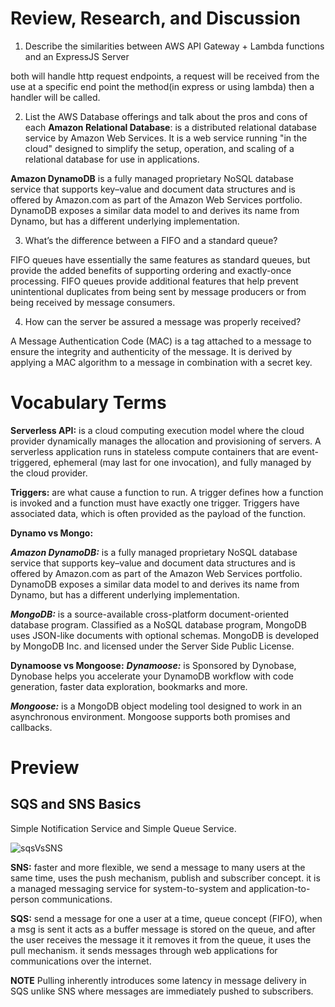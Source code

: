 # Review, Research, and Discussion

1. Describe the similarities between AWS API Gateway + Lambda functions and an ExpressJS Server

 both will handle http request endpoints, a request will be received from the use at a specific end point the method(in express or using lambda) then a handler will be called.
 
2. List the AWS Database offerings and talk about the pros and cons of each
**Amazon Relational Database**:  is a distributed relational database service by Amazon Web Services. It is a web service running "in the cloud" designed to simplify the setup, operation, and scaling of a relational database for use in applications.

**Amazon DynamoDB** is a fully managed proprietary NoSQL database service that supports key–value and document data structures and is offered by Amazon.com as part of the Amazon Web Services portfolio. DynamoDB exposes a similar data model to and derives its name from Dynamo, but has a different underlying implementation.

3. What’s the difference between a FIFO and a standard queue?

FIFO queues have essentially the same features as standard queues, but provide the added benefits of supporting ordering and exactly-once processing. FIFO queues provide additional features that help prevent unintentional duplicates from being sent by message producers or from being received by message consumers.

4. How can the server be assured a message was properly received?

A Message Authentication Code (MAC) is a tag attached to a message to ensure the integrity and authenticity of the message. It is derived by applying a MAC algorithm to a message in combination with a secret key.

# Vocabulary Terms

**Serverless API:** is a cloud computing execution model where the cloud provider dynamically manages the allocation and provisioning of servers. A serverless application runs in stateless compute containers that are event-triggered, ephemeral (may last for one invocation), and fully managed by the cloud provider.

**Triggers:** are what cause a function to run. A trigger defines how a function is invoked and a function must have exactly one trigger. Triggers have associated data, which is often provided as the payload of the function.

**Dynamo vs Mongo:**

***Amazon DynamoDB:*** is a fully managed proprietary NoSQL database service that supports key–value and document data structures and is offered by Amazon.com as part of the Amazon Web Services portfolio. DynamoDB exposes a similar data model to and derives its name from Dynamo, but has a different underlying implementation.

***MongoDB:*** is a source-available cross-platform document-oriented database program. Classified as a NoSQL database program, MongoDB uses JSON-like documents with optional schemas. MongoDB is developed by MongoDB Inc. and licensed under the Server Side Public License.

**Dynamoose vs Mongoose:**
***Dynamoose:*** is Sponsored by Dynobase, Dynobase helps you accelerate your DynamoDB workflow with code generation, faster data exploration, bookmarks and more.

***Mongoose:*** is a MongoDB object modeling tool designed to work in an asynchronous environment. Mongoose supports both promises and callbacks.

# Preview
## SQS and SNS Basics
 Simple Notification Service and Simple Queue Service.

 ![sqsVsSNS](https://res.cloudinary.com/practicaldev/image/fetch/s--0qV6AkDT--/c_imagga_scale,f_auto,fl_progressive,h_900,q_auto,w_1600/https://dw71fyauz7yz9.cloudfront.net/video-upload__c8bc44f83cd41222de8ae55b55c63ef2/thumbs-video-upload__c8bc44f83cd41222de8ae55b55c63ef2-00001.png)
 

 **SNS:** faster and more flexible, we send a message to many users at the same time, uses the push mechanism, publish and subscriber concept. it is a managed messaging service for system-to-system and application-to-person communications.

 **SQS:** send a message for one a user at a time, queue concept (FIFO), when a msg is sent it acts as a buffer message is stored on the queue, and after the user receives the message it it removes it from the queue, it uses the pull mechanism. it sends messages through web applications for communications over the internet.

**NOTE**
Pulling inherently introduces some latency in message delivery in SQS unlike SNS where messages are immediately pushed to subscribers.

